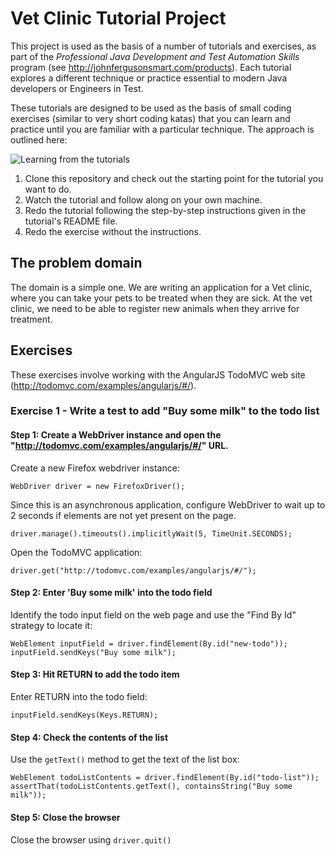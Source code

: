 # Vet Clinic Tutorial Project

This project is used as the basis of a number of tutorials and exercises, as part of the *Professional Java Development and Test Automation Skills* program (see http://johnfergusonsmart.com/products). Each tutorial explores a different technique or practice essential to modern Java developers or Engineers in Test. 

These tutorials are designed to be used as the basis of small coding exercises (similar to very short coding katas) that you can learn and practice until you are familiar with a particular technique. The approach is outlined here:

![Learning from the tutorials](src/documentation/images/tutorial-process.png)

1. Clone this repository and check out the starting point for the tutorial you want to do.
2. Watch the tutorial and follow along on your own machine.
3. Redo the tutorial following the step-by-step instructions given in the tutorial's README file.
4. Redo the exercise without the instructions.

## The problem domain

The domain is a simple one. We are writing an application for a Vet clinic, where you can take your pets to be treated when they are sick. At the vet clinic, we need to be able to register new animals when they arrive for treatment.

## Exercises

These exercises involve working with the AngularJS TodoMVC web site (http://todomvc.com/examples/angularjs/#/).

### Exercise 1 - Write a test to add "Buy some milk" to the todo list
    
#### Step 1: Create a WebDriver instance and open the "http://todomvc.com/examples/angularjs/#/" URL.

Create a new Firefox webdriver instance:

    WebDriver driver = new FirefoxDriver();
    
Since this is an asynchronous application, configure WebDriver to wait up to 2 seconds if elements are not yet present on the page.

    driver.manage().timeouts().implicitlyWait(5, TimeUnit.SECONDS);
     
Open the TodoMVC application:

    driver.get("http://todomvc.com/examples/angularjs/#/");
     
#### Step 2: Enter 'Buy some milk' into the todo field
    
Identify the todo input field on the web page and use the "Find By Id" strategy to locate it:
    
    WebElement inputField = driver.findElement(By.id("new-todo"));
    inputField.sendKeys("Buy some milk");

#### Step 3: Hit RETURN to add the todo item

Enter RETURN into the todo field:

    inputField.sendKeys(Keys.RETURN);

#### Step 4: Check the contents of the list

Use the `getText()` method to get the text of the list box:

    WebElement todoListContents = driver.findElement(By.id("todo-list"));
    assertThat(todoListContents.getText(), containsString("Buy some milk"));
        
#### Step 5: Close the browser

Close the browser using `driver.quit()`


   